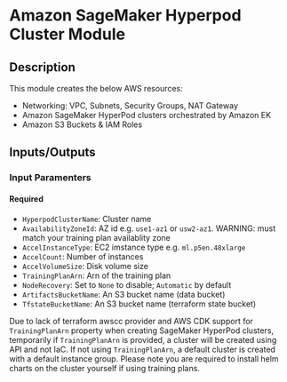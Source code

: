 # Amazon SageMaker Hyperpod Cluster Module

## Description

This module creates the below AWS resources:

- Networking: VPC, Subnets, Security Groups, NAT Gateway
- Amazon SageMaker HyperPod clusters orchestrated by Amazon EK
- Amazon S3 Buckets & IAM Roles

## Inputs/Outputs

### Input Paramenters

#### Required

- `HyperpodClusterName`: Cluster name
- `AvailabilityZoneId`: AZ id e.g. `use1-az1` or `usw2-az1`. WARNING: must match your training plan availablity zone
- `AccelInstanceType`: EC2 imstance type e.g. `ml.p5en.48xlarge`
- `AccelCount`: Number of instances
- `AccelVolumeSize`: Disk volume size
- `TrainingPlanArn`: Arn of the training plan
- `NodeRecovery`: Set to `None` to disable; `Automatic` by default
- `ArtifactsBucketName`: An S3 bucket name (data bucket)
- `TfstateBucketName`: An S3 bucket name (terraform state bucket)

Due to lack of terraform awscc provider and AWS CDK support for `TrainingPlanArn` property when creating SageMaker HyperPod clusters, temporarily if `TrainingPlanArn` is provided, a cluster will be created using API and not IaC. If not using `TrainingPlanArn`, a default cluster is created with a default instance group. Please note you are required to install helm charts on the cluster yourself if using training plans.